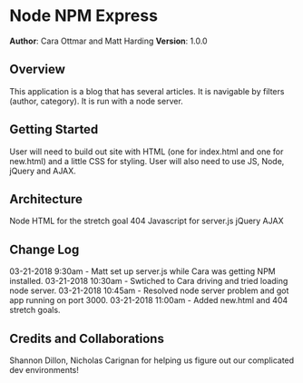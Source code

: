 # Node NPM Express

**Author**: Cara Ottmar and Matt Harding
**Version**: 1.0.0

## Overview
<!-- Provide a high level overview of what this application is and why you are building it, beyond the fact that it’s an assignment for a Code Fellows 301 class. (i.e. What’s your problem domain?) -->
This application is a blog that has several articles. It is navigable by filters (author, category). It is run with a node server. 

## Getting Started
<!-- What are the steps that a user must take in order to build this app on their own machine and get it running? -->
User will need to build out site with HTML (one for index.html and one for new.html) and a little CSS for styling. User will also need to use JS, Node, jQuery and AJAX.  

## Architecture
Node
HTML for the stretch goal 404
Javascript for server.js
jQuery
AJAX

## Change Log
03-21-2018 9:30am - Matt set up server.js while Cara was getting NPM installed.
03-21-2018 10:30am - Swtiched to Cara driving and tried loading node server.
03-21-2018 10:45am - Resolved node server problem and got app running on port 3000.
03-21-2018 11:00am - Added new.html and 404 stretch goals.

## Credits and Collaborations
Shannon Dillon, Nicholas Carignan for helping us figure out our complicated dev environments!